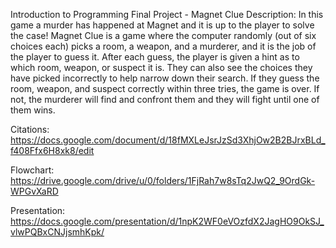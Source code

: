 Introduction to Programming Final Project - Magnet Clue Description: In this game a murder has happened at Magnet and it is up to the player to solve the case! Magnet Clue is a game where the computer randomly (out of six choices each) picks a room, a weapon, and a murderer, and it is the job of the player to guess it. After each guess, the player is given a hint as to which room, weapon, or suspect it is. They can also see the choices they have picked incorrectly to help narrow down their search. If they guess the room, weapon, and suspect correctly within three tries, the game is over. If not, the murderer will find and confront them and they will fight until one of them wins.

Citations: https://docs.google.com/document/d/18fMXLeJsrJzSd3XhjOw2B2BJrxBLd_f408Ffx6H8xk8/edit

Flowchart: https://drive.google.com/drive/u/0/folders/1FjRah7w8sTq2JwQ2_9OrdGk-WPGvXaRD

Presentation: https://docs.google.com/presentation/d/1npK2WF0eVOzfdX2JagHO9OkSJ_vlwPQBxCNJjsmhKpk/


